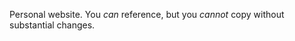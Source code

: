Personal website. You <i>can</i> reference, but you <i>cannot</i> copy without substantial changes.
